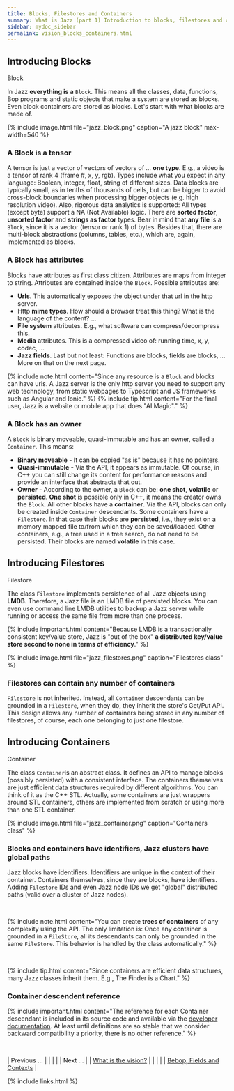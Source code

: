 ```yaml
---
title: Blocks, Filestores and Containers
summary: What is Jazz (part 1) Introduction to blocks, filestores and containers. These classes are the basement for the "Jazz Magic".
sidebar: mydoc_sidebar
permalink: vision_blocks_containers.html
---
```


## Introducing Blocks

<span class="label label-info">Block</span>

In Jazz **everything is a** `Block`. This means all the classes, data, functions, Bop programs and static objects that make a system are
stored as blocks. Even block containers are stored as blocks. Let's start with what blocks are made of.

{% include image.html file="jazz_block.png" caption="A jazz block" max-width=540 %}

### A Block is a tensor

A tensor is just a vector of vectors of vectors of ... **one type**. E.g., a video is a tensor of rank 4 (frame #, x, y, rgb). Types
include what you expect in any language: Boolean, integer, float, string of different sizes. Data blocks are typically small, as
in tenths of thousands of cells, but can be bigger to avoid cross-block boundaries when processing bigger objects (e.g. high resolution
video). Also, rigorous data analytics is supported: All types (except byte) support a NA (Not Available) logic. There are **sorted factor**,
**unsorted factor** and **strings as factor** types. Bear in mind that **any file** is a `Block`, since it is a vector (tensor or rank 1)  of
bytes. Besides that, there are multi-block abstractions (columns, tables, etc.), which are, again, implemented as blocks.

### A Block has attributes

Blocks have attributes as first class citizen. Attributes are maps from integer to string. Attributes are contained inside the
`Block`. Possible attributes are:

* **Urls**. This automatically exposes the object under that url in the http server.
* Http **mime types**. How should a browser treat this thing? What is the language of the content? ...
* **File system** attributes. E.g., what software can compress/decompress this.
* **Media** attributes. This is a compressed video of: running time, x, y, codec, ...
* **Jazz fields**. Last but not least: Functions are blocks, fields are blocks, ... More on that on the next page.

{% include note.html content="Since any resource is a `Block` and blocks can have urls. A Jazz server is the only http server you need
to support any web technology, from static webpages to Typescript and JS frameworks such as Angular and Ionic." %}
{% include tip.html content="For the final user, Jazz is a website or mobile app that does \"AI Magic\"." %}

### A Block has an owner

A `Block` is binary moveable, quasi-immutable and has an owner, called a `Container`.
This means:

* **Binary moveable** - It can be copied "as is" because it has no pointers.
* **Quasi-immutable** - Via the API, it appears as immutable. Of course, in C++ you can still change its content for performance reasons and
provide an interface that abstracts that out.
* **Owner** - According to the owner, a `Block` can be: **one shot**, **volatile** or **persisted**. **One shot** is possible only in C++, it
means the creator owns the `Block`. All other blocks have a **container**. Via the API, blocks can only be created inside `Container` descendants. Some containers have a `Filestore`. In that case their blocks are **persisted**, i.e., they exist on a memory mapped file to/from which they can be saved/loaded. Other containers, e.g., a tree used in a tree search, do not need to be persisted. Their blocks are named **volatile** in this case.


## Introducing Filestores

<span class="label label-info">Filestore</span>

The class `Filestore` implements persistence of all Jazz objects using **LMDB**. Therefore, a Jazz file is an LMDB file of persisted blocks.
You can even use command line LMDB utilities to backup a Jazz server while running or access the same file from more than one process.

{% include important.html content="Because LMDB is a transactionally consistent key/value store, Jazz is \"out of the box\" **a distributed
key/value store second to none in terms of efficiency**." %}

{% include image.html file="jazz_filestores.png" caption="Filestores class" %}

### Filestores can contain any number of containers

`Filestore` is not inherited. Instead, all `Container` descendants can be grounded in a `Filestore`, when they do, they inherit the store's Get/Put API. This design allows any number of containers being stored in any number of filestores, of course, each one belonging to just one filestore.


## Introducing Containers

<span class="label label-info">Container</span>

The class `Container`is an abstract class. It defines an API to manage blocks (possibly persisted) with a consistent interface. The containers themselves are just efficient data structures required by different algorithms. You can think of it as the C++ STL. Actually,
some containers are just wrappers around STL containers, others are implemented from scratch or using more than one STL container.

{% include image.html file="jazz_container.png" caption="Containers class" %}

### Blocks and containers have identifiers, Jazz clusters have global paths

Jazz blocks have identifiers. Identifiers are unique in the context of their container. Containers themselves, since they are blocks, have identifiers. Adding `Filestore` IDs and even Jazz node IDs we get "global" distributed paths (valid over a cluster of Jazz nodes).

<br/>

{% include note.html content="You can create **trees of containers** of any complexity using the API. The only limitation is: Once any container is grounded in a `FileStore`, all its descendants can only be grounded in the same `FileStore`. This behavior is handled by the class automatically." %}

<br/>

{% include tip.html content="Since containers are efficient data structures, many Jazz classes inherit them. E.g., The Finder is a Chart." %}

### Container descendent reference

{% include important.html content="The reference for each Container descendant is included in its source code and available via the [developer documentation](/develop/). At least until definitions are so stable that we consider backward compatibility a priority, there is no other reference." %}

<br/>

| <span class="label label-default">Previous ...</span> | | | | | <span class="label label-info">Next ...</span> |
| [What is the vision?](vision_intro_page.html) | | | | | [Bebop, Fields and Contexts](vision_bop_fields_contexts.html) |

{% include links.html %}
